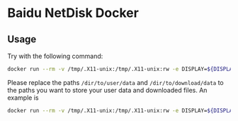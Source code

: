 # Baidu NetDisk Docker

## Usage

Try with the following command:
```bash
docker run --rm -v /tmp/.X11-unix:/tmp/.X11-unix:rw -e DISPLAY=${DISPLAY} -v /dir/to/user/data:/root/baidunetdisk -v /dir/to/download/data:/root/baidunetdiskdownload dawnos/baidunetdisk
```

Please replace the paths `/dir/to/user/data` and `/dir/to/download/data` to the paths you want to store your user data and downloaded files. An example is
```bash
docker run --rm -v /tmp/.X11-unix:/tmp/.X11-unix:rw -e DISPLAY=${DISPLAY} -v ${HOME}/baidunetdisk:/root/baidunetdisk -v ${HOME}/baidunetdiskdownload:/root/baidunetdiskdownload dawnos/baidunetdisk```
